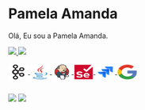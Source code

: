 # Pamela Amanda


Olá, Eu sou a Pamela Amanda.

 <div>
  <a href="https://github.com/pamelaamanda">
  <img height="180em" src="https://github-readme-stats.vercel.app/api?username=pamelaamanda&show_icons=true&theme=dracula&include_all_commits=false&count_private=true"/>
  <img height="180em" src="https://github-readme-stats.vercel.app/api/top-langs?username=pamelaamanda&layout=compact&langs_count=7&theme=synthwave"/>
</div>
<div style="display: inline_block"><br>
  <img align="center" alt="Rafa-Js" height="30" width="40" src="https://raw.githubusercontent.com/devicons/devicon/master/icons/apachekafka/apachekafka-original.svg">
  <img align="center" alt="Rafa-Ts" height="30" width="40" src="https://raw.githubusercontent.com/devicons/devicon/master/icons/java/java-original.svg">
  <img align="center" alt="Rafa-HTML" height="30" width="40" src="https://raw.githubusercontent.com/devicons/devicon/master/icons/jenkins/jenkins-original.svg">
  <img align="center" alt="Rafa-CSS" height="30" width="40" src="https://raw.githubusercontent.com/devicons/devicon/master/icons/selenium/selenium-original.svg">
  <img align="center" alt="Rafa-React" height="30" width="40" src="https://raw.githubusercontent.com/devicons/devicon/master/icons/jira/jira-original.svg">
  <img align="center" alt="Rafa-Adonis" height="30" width="40" src="https://raw.githubusercontent.com/devicons/devicon/master/icons/google/google-original.svg">
 
  
</div>
 
  ##
 
<div> 
 	<a href = "mailto:paamanda2707@gmail.com"><img src="https://img.shields.io/badge/-Hotmail-%23333?style=for-the-badge&logo=gmail&logoColor=white" target="_blank"></a>
  <a href="https://www.linkedin.com/in/pamela-amanda-ferreira-amato-62a0381a7/" target="_blank"><img src="https://img.shields.io/badge/-LinkedIn-%230077B5?style=for-the-badge&logo=linkedin&logoColor=white" target="_blank"></a>
</div>
 
 
